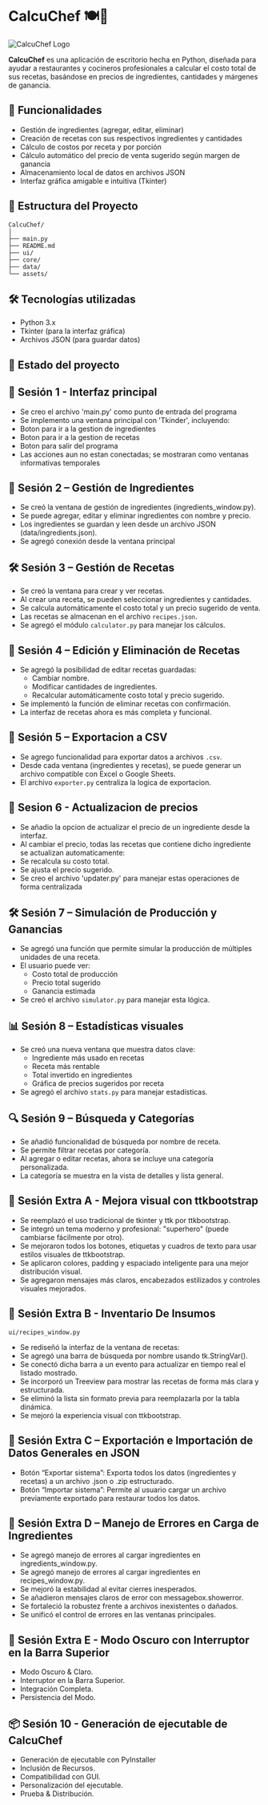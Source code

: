 # CalcuChef 🍽️🧮
![CalcuChef Logo](assets/logo.jpeg)

**CalcuChef** es una aplicación de escritorio hecha en Python, diseñada para ayudar a restaurantes y cocineros profesionales a calcular el costo total de sus recetas, basándose en precios de ingredientes, cantidades y márgenes de ganancia.

## 🚀 Funcionalidades

- Gestión de ingredientes (agregar, editar, eliminar)
- Creación de recetas con sus respectivos ingredientes y cantidades
- Cálculo de costos por receta y por porción
- Cálculo automático del precio de venta sugerido según margen de ganancia
- Almacenamiento local de datos en archivos JSON
- Interfaz gráfica amigable e intuitiva (Tkinter)

## 📁 Estructura del Proyecto

```
CalcuChef/
│
├── main.py
├── README.md
├── ui/
├── core/
├── data/
└── assets/
```

## 🛠️ Tecnologías utilizadas

- Python 3.x
- Tkinter (para la interfaz gráfica)
- Archivos JSON (para guardar datos)

## 📌 Estado del proyecto

## 🚧 Sesión 1 - Interfaz principal

- Se creo el archivo 'main.py' como punto de entrada del programa
- Se implemento una ventana principal con 'Tkinder', incluyendo:
- Boton para ir a la gestion de ingredientes
- Boton para ir a la gestion de recetas
- Boton para salir del programa
- Las acciones aun no estan conectadas; se mostraran como ventanas informativas temporales

## 🧩 Sesión 2 – Gestión de Ingredientes

- Se creó la ventana de gestión de ingredientes (ingredients_window.py).
- Se puede agregar, editar y eliminar ingredientes con nombre y precio.
- Los ingredientes se guardan y leen desde un archivo JSON (data/ingredients.json).
- Se agregó conexión desde la ventana principal

## 🛠️ Sesión 3 – Gestión de Recetas

- Se creó la ventana para crear y ver recetas.
- Al crear una receta, se pueden seleccionar ingredientes y cantidades.
- Se calcula automáticamente el costo total y un precio sugerido de venta.
- Las recetas se almacenan en el archivo `recipes.json`.
- Se agregó el módulo `calculator.py` para manejar los cálculos.

## 🧩 Sesión 4 – Edición y Eliminación de Recetas

- Se agregó la posibilidad de editar recetas guardadas:
  - Cambiar nombre.
  - Modificar cantidades de ingredientes.
  - Recalcular automáticamente costo total y precio sugerido.
- Se implementó la función de eliminar recetas con confirmación.
- La interfaz de recetas ahora es más completa y funcional.

## 🧩 Sesión 5 – Exportacion a CSV

- Se agrego funcionalidad para exportar datos a archivos `.csv`.
- Desde cada ventana (ingredientes y recetas), se puede generar un archivo compatible con Excel o Google Sheets.
- El archivo `exporter.py` centraliza la logica de exportacion.

## 🧩 Sesion 6 - Actualizacion de precios

- Se añadio la opcion de actualizar el precio de un ingrediente desde la interfaz.
- Al cambiar el precio, todas las recetas que contiene dicho ingrediente se actualizan automaticamente:
- Se recalcula su costo total.
- Se ajusta el precio sugerido.
- Se creo el archivo 'updater.py' para manejar estas operaciones de forma centralizada

## 🛠️ Sesión 7 – Simulación de Producción y Ganancias

- Se agregó una función que permite simular la producción de múltiples unidades de una receta.
- El usuario puede ver:
  - Costo total de producción
  - Precio total sugerido
  - Ganancia estimada
- Se creó el archivo `simulator.py` para manejar esta lógica.

## 📊 Sesión 8 – Estadísticas visuales

- Se creó una nueva ventana que muestra datos clave:
  - Ingrediente más usado en recetas
  - Receta más rentable
  - Total invertido en ingredientes
  - Gráfica de precios sugeridos por receta
- Se agregó el archivo `stats.py` para manejar estadísticas.

## 🔍 Sesión 9 – Búsqueda y Categorías

- Se añadió funcionalidad de búsqueda por nombre de receta.
- Se permite filtrar recetas por categoría.
- Al agregar o editar recetas, ahora se incluye una categoría personalizada.
- La categoría se muestra en la vista de detalles y lista general.

## 🧩 Sesión Extra A - Mejora visual con ttkbootstrap

- Se reemplazó el uso tradicional de tkinter y ttk por ttkbootstrap.
- Se integró un tema moderno y profesional: "superhero" (puede cambiarse fácilmente por otro).
- Se mejoraron todos los botones, etiquetas y cuadros de texto para usar estilos visuales de ttkbootstrap.
- Se aplicaron colores, padding y espaciado inteligente para una mejor distribución visual.
- Se agregaron mensajes más claros, encabezados estilizados y controles visuales mejorados.

## 📘 Sesión Extra B - Inventario De Insumos

`ui/recipes_window.py`

- Se rediseñó la interfaz de la ventana de recetas:
- Se agregó una barra de búsqueda por nombre usando tk.StringVar().
- Se conectó dicha barra a un evento <KeyRelease> para actualizar en tiempo real el listado mostrado.
- Se incorporó un Treeview para mostrar las recetas de forma más clara y estructurada.
- Se eliminó la lista sin formato previa para reemplazarla por la tabla dinámica.
- Se mejoró la experiencia visual con ttkbootstrap.

## 🧩 Sesión Extra C – Exportación e Importación de Datos Generales en JSON

- Botón “Exportar sistema”: Exporta todos los datos (ingredientes y recetas) a un archivo .json o .zip estructurado.
- Botón “Importar sistema”: Permite al usuario cargar un archivo previamente exportado para restaurar todos los datos.

## 🧩 Sesión Extra D – Manejo de Errores en Carga de Ingredientes

- Se agregó manejo de errores al cargar ingredientes en ingredients_window.py.
- Se agregó manejo de errores al cargar ingredientes en recipes_window.py.
- Se mejoró la estabilidad al evitar cierres inesperados.
- Se añadieron mensajes claros de error con messagebox.showerror.
- Se fortaleció la robustez frente a archivos inexistentes o dañados.
- Se unificó el control de errores en las ventanas principales.

## 🧩 Sesión Extra E - Modo Oscuro con Interruptor en la Barra Superior
- Modo Oscuro & Claro.
- Interruptor en la Barra Superior.
- Integración Completa.
- Persistencia del Modo.

## 📦 Sesión 10 - Generación de ejecutable de CalcuChef
- Generación de ejecutable con PyInstaller
- Inclusión de Recursos.
- Compatibilidad con GUI.
- Personalización del ejecutable.
- Prueba & Distribución.